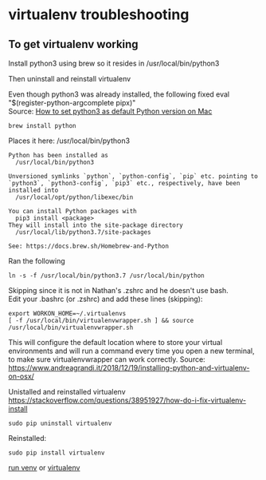 # virtualenv troubleshooting

## To get virtualenv working

Install python3 using brew so it resides in /usr/local/bin/python3

Then uninstall and reinstall virtualenv


Even though python3 was already installed, the following fixed eval "$(register-python-argcomplete pipx)"  
Source: [How to set python3 as default Python version on Mac](https://dev.to/irfnhm/how-to-set-python3-as-a-default-python-version-on-mac-4jjf)  

	brew install python

Places it here: /usr/local/bin/python3

	Python has been installed as
	  /usr/local/bin/python3

	Unversioned symlinks `python`, `python-config`, `pip` etc. pointing to
	`python3`, `python3-config`, `pip3` etc., respectively, have been installed into
	  /usr/local/opt/python/libexec/bin

	You can install Python packages with
	  pip3 install <package>
	They will install into the site-package directory
	  /usr/local/lib/python3.7/site-packages

	See: https://docs.brew.sh/Homebrew-and-Python


Ran the following

	ln -s -f /usr/local/bin/python3.7 /usr/local/bin/python


Skipping since it is not in Nathan's .zshrc and he doesn't use bash.  
Edit your .bashrc (or .zshrc) and add these lines (skipping):

	export WORKON_HOME=~/.virtualenvs
	[ -f /usr/local/bin/virtualenvwrapper.sh ] && source /usr/local/bin/virtualenvwrapper.sh

This will configure the default location where to store your virtual environments and will run a command every time you open a new terminal, to make sure virtualenvwrapper can work correctly. Source: https://www.andreagrandi.it/2018/12/19/installing-python-and-virtualenv-on-osx/

Unistalled and reinstalled virtualenv
https://stackoverflow.com/questions/38951927/how-do-i-fix-virtualenv-install

	sudo pip uninstall virtualenv

Reinstalled:

	sudo pip install virtualenv


[run venv](./) or [virtualenv](virtualenv.html)

